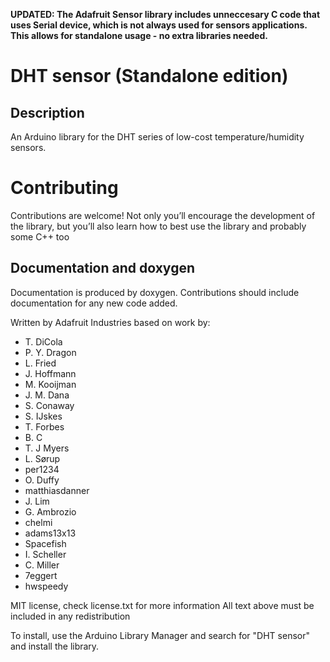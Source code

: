 <b>UPDATED: The Adafruit Sensor library includes unneccesary C code that uses Serial device, which is not always used for sensors applications. This allows for standalone usage - no extra libraries needed.</b>


# DHT sensor (Standalone edition)

## Description

An Arduino library for the DHT series of low-cost temperature/humidity sensors.

# Contributing

Contributions are welcome!  Not only you’ll encourage the development of the library, but you’ll also learn how to best use the library and probably some C++ too

## Documentation and doxygen
Documentation is produced by doxygen. Contributions should include documentation for any new code added.

Written by Adafruit Industries based on work by:

 * T. DiCola
 * P. Y. Dragon
 * L. Fried
 * J. Hoffmann
 * M. Kooijman
 * J. M. Dana
 * S. Conaway
 * S. IJskes
 * T. Forbes
 * B. C
 * T. J Myers
 * L. Sørup
 * per1234
 * O. Duffy
 * matthiasdanner
 * J. Lim
 * G. Ambrozio
 * chelmi
 * adams13x13
 * Spacefish
 * I. Scheller
 * C. Miller
 * 7eggert
 * hwspeedy


MIT license, check license.txt for more information
All text above must be included in any redistribution

To install, use the Arduino Library Manager and search for "DHT sensor" and install the library.
